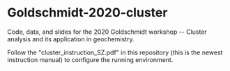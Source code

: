 # Goldschmidt-2020-cluster
Code, data, and slides for the 2020 Goldschmidt workshop -- Cluster analysis and its application in geochemistry.

Follow the "cluster_instruction_SZ.pdf" in this repository (this is the newest instruction manual) to configure the running environment.
